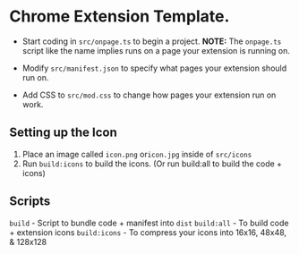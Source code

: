 # Chrome Extension Template.
- Start coding in `src/onpage.ts` to begin a project.
    **NOTE:** The `onpage.ts` script like the name implies runs on a page your extension is running on.

- Modify `src/manifest.json` to specify what pages your extension should run on.

- Add CSS to `src/mod.css` to change how pages your extension run on work.

## Setting up the Icon
1. Place an image called `icon.png` or`icon.jpg` inside of `src/icons`
2. Run `build:icons` to build the icons. (Or run build:all to build the code + icons)

## Scripts
`build` - Script to bundle code + manifest into `dist`
`build:all` - To build code + extension icons
`build:icons` - To compress your icons into 16x16, 48x48, & 128x128